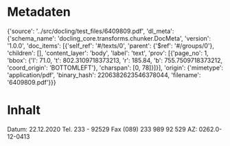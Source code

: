 # Metadaten
{'source': '../src/docling/test_files/6409809.pdf', 'dl_meta': {'schema_name': 'docling_core.transforms.chunker.DocMeta', 'version': '1.0.0', 'doc_items': [{'self_ref': '#/texts/0', 'parent': {'$ref': '#/groups/0'}, 'children': [], 'content_layer': 'body', 'label': 'text', 'prov': [{'page_no': 1, 'bbox': {'l': 71.0, 't': 802.3109718373213, 'r': 185.84, 'b': 755.7509718373212, 'coord_origin': 'BOTTOMLEFT'}, 'charspan': [0, 78]}]}], 'origin': {'mimetype': 'application/pdf', 'binary_hash': 2206382623546378044, 'filename': '6409809.pdf'}}}

# Inhalt
Datum: 22.12.2020 Tel. 233 - 92529 Fax (089) 233 989 92 529 AZ: 0262.0-12-0413